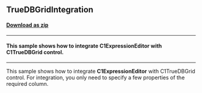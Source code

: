 ## TrueDBGridIntegration
#### [Download as zip](https://minhaskamal.github.io/DownGit/#/home?url=https://github.com/GrapeCity/ComponentOne-WinForms-Samples/tree/master/NetFramework\ExpressionEditor\VB\TrueDBGridIntegration)
____
#### This sample shows how to integrate C1ExpressionEditor with C1TrueDBGrid control.
____
This sample shows how to integrate **C1ExpressionEditor** with C1TrueDBGrid control.
For integration, you only need to specify a few properties of the required column.
